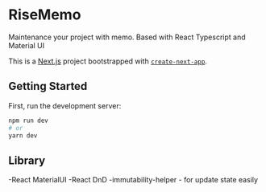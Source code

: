 # RiseMemo

Maintenance your project with memo. Based with React Typescript and Material UI

This is a [Next.js](https://nextjs.org/) project bootstrapped with [`create-next-app`](https://github.com/vercel/next.js/tree/canary/packages/create-next-app).

## Getting Started

First, run the development server:

```bash
npm run dev
# or
yarn dev
```

## Library

-React MaterialUI
-React DnD
-immutability-helper - for update state easily
